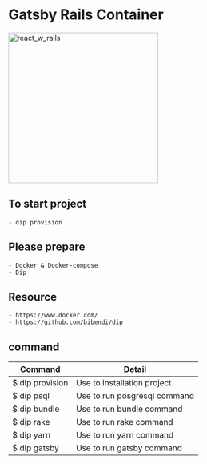 # Gatsby Rails Container
  <img 
       src="https://res.cloudinary.com/practicaldev/image/fetch/s--KDz-qHd---/c_imagga_scale,f_auto,fl_progressive,h_420,q_auto,w_1000/https://thepracticaldev.s3.amazonaws.com/i/j0xrwz8vsxkvc5b4nndy.png"
       alt="react_w_rails"
       height="300px"
   />

## To start project
```
- dip provision
```

## Please prepare
```
- Docker & Docker-compose
- Dip
```

## Resource
```
- https://www.docker.com/
- https://github.com/bibendi/dip
```

## command
<table>
  <thead>
    <tr>
      <th>Command</th>
      <th>Detail</th>
    </tr>
  </thead>
  <tbody>
    <tr>
      <td>$ dip provision</td>
      <td>Use to installation project</td>
    </tr>
    <tr>
      <td>$ dip psql</td>
      <td>Use to run posgresql command</td>
    </tr>
    <tr>
      <td>$ dip bundle</td>
      <td>Use to run bundle command</td>
    </tr>
    <tr>
      <td>$ dip rake</td>
      <td>Use to run rake command</td>
    </tr>
    <tr>
      <td>$ dip yarn</td>
      <td>Use to run yarn command</td>
    </tr>
    <tr>
      <td>$ dip gatsby</td>
      <td>Use to run gatsby command</td>
    </tr>
  </tbody>
</table>
